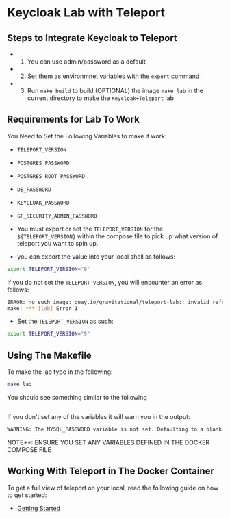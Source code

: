 # Keycloak Lab with Teleport

## Steps to Integrate Keycloak to Teleport

- 1. You can use admin/password as a default
- 2. Set them as environmnet variables with the `export` command
- 3. Run `make build` to build (OPTIONAL) the image `make lab` in the current directory to make the `Keycloak+Teleport` lab

## Requirements for Lab To Work

You Need to Set the Following Variables to make it work:
- `TELEPORT_VERSION`
- `POSTGRES_PASSWORD`
- `POSTGRES_ROOT_PASSWORD`
- `DB_PASSWORD`
- `KEYCLOAK_PASSWORD`
- `GF_SECURITY_ADMIN_PASSWORD`

- You must export or set the `TELEPORT_VERSION` for the `${TELEPORT_VERSION}` within the compose file to pick up what version of teleport you want to spin up.
- you can export the value into your local shell as follows:

```bash
export TELEPORT_VERSION="9"
```

If you do not set the `TELEPORT_VERSION`, you will encounter an error as follows:

```bash
ERROR: no such image: quay.io/gravitational/teleport-lab:: invalid reference format
make: *** [lab] Error 1
```

- Set the `TELEPORT_VERSION` as such:

```bash
export TELEPORT_VERSION="9"
```

## Using The Makefile

To make the lab type in the following:

```bash
make lab
```

You should see something similar to the following

```bash

```

If you don't set any of the variables it will warn you in the output:

```bash
WARNING: The MYSQL_PASSWORD variable is not set. Defaulting to a blank string.
```

NOTE**: ENSURE YOU SET ANY VARIABLES DEFINED IN THE DOCKER COMPOSE FILE

## Working With Teleport in The Docker Container

To get a full view of teleport on your local, read the following guide on how to get started:
- [Getting Started](https://goteleport.com/docs/getting-started/docker-compose/)